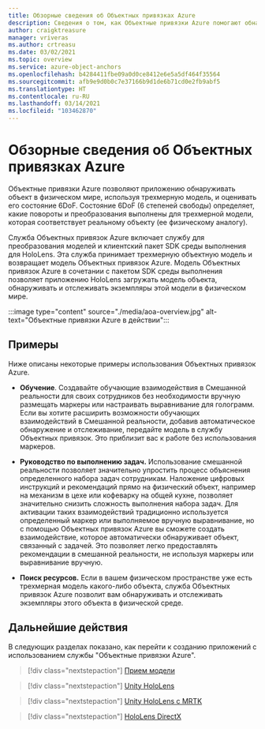 ```yaml
---
title: Обзорные сведения об Объектных привязках Azure
description: Сведения о том, как Объектные привязки Azure помогают обнаруживать объекты в физическом мире.
author: craigktreasure
manager: vriveras
ms.author: crtreasu
ms.date: 03/02/2021
ms.topic: overview
ms.service: azure-object-anchors
ms.openlocfilehash: b4284411fbe09a0d0ce8412e6e5a5df464f35564
ms.sourcegitcommit: afb9e9d0b0c7e37166b9d1de6b71cd0e2fb9abf5
ms.translationtype: HT
ms.contentlocale: ru-RU
ms.lasthandoff: 03/14/2021
ms.locfileid: "103462870"
---
```

# <a name="azure-object-anchors-overview"></a>Обзорные сведения об Объектных привязках Azure

Объектные привязки Azure позволяют приложению обнаруживать объект в физическом мире, используя трехмерную модель, и оценивать его состояние 6DoF. Состояние 6DoF (6 степеней свободы) определяет, какие повороты и преобразования выполнены для трехмерной модели, которая соответствует реальному объекту (ее физическому аналогу).

Служба Объектных привязок Azure включает службу для преобразования моделей и клиентский пакет SDK среды выполнения для HoloLens. Эта служба принимает трехмерную объектную модель и возвращает модель Объектных привязок Azure. Модель Объектных привязок Azure в сочетании с пакетом SDK среды выполнения позволяет приложению HoloLens загружать модель объекта, обнаруживать и отслеживать экземпляры этой модели в физическом мире.

:::image type="content" source="./media/aoa-overview.jpg" alt-text="Объектные привязки Azure в действии":::

## <a name="examples"></a>Примеры

Ниже описаны некоторые примеры использования Объектных привязок Azure.

- **Обучение**. Создавайте обучающие взаимодействия в Смешанной реальности для своих сотрудников без необходимости вручную размещать маркеры или настраивать выравнивание для голограмм. Если вы хотите расширить возможности обучающих взаимодействий в Смешанной реальности, добавив автоматическое обнаружение и отслеживание, передайте модель в службу Объектных привязок. Это приблизит вас к работе без использования маркеров.

- **Руководство по выполнению задач.** Использование смешанной реальности позволяет значительно упростить процесс объяснения определенного набора задач сотрудникам. Наложение цифровых инструкций и рекомендаций прямо на физический объект, например на механизм в цехе или кофеварку на общей кухне, позволяет значительно снизить сложность выполнения набора задач. Для активации таких взаимодействий традиционно используется определенный маркер или выполняемое вручную выравнивание, но с помощью Объектных привязок Azure вы сможете создать взаимодействие, которое автоматически обнаруживает объект, связанный с задачей. Это позволяет легко предоставлять рекомендации в смешанной реальности, не используя маркеры или выравнивание вручную.

- **Поиск ресурсов.** Если в вашем физическом пространстве уже есть трехмерная модель какого-либо объекта, служба Объектных привязок Azure позволит вам обнаруживать и отслеживать экземпляры этого объекта в физической среде.

## <a name="next-steps"></a>Дальнейшие действия

В следующих разделах показано, как перейти к созданию приложений с использованием службы "Объектные привязки Azure".

> [!div class="nextstepaction"]
> [Прием модели](quickstarts/get-started-model-conversion.md)

> [!div class="nextstepaction"]
> [Unity HoloLens](quickstarts/get-started-unity-hololens.md)

> [!div class="nextstepaction"]
> [Unity HoloLens с MRTK](quickstarts/get-started-unity-hololens-mrtk.md)

> [!div class="nextstepaction"]
> [HoloLens DirectX](quickstarts/get-started-hololens-directx.md)
